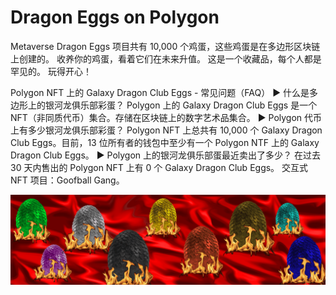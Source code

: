 # Dragon Eggs on Polygon

Metaverse Dragon Eggs 项目共有 10,000 个鸡蛋，这些鸡蛋是在多边形区块链上创建的。 收养你的鸡蛋，看着它们在未来升值。 这是一个收藏品，每个人都是罕见的。 玩得开心！

Polygon NFT 上的 Galaxy Dragon Club Eggs - 常见问题（FAQ）
▶ 什么是多边形上的银河龙俱乐部彩蛋？
Polygon 上的 Galaxy Dragon Club Eggs 是一个 NFT（非同质代币）集合。存储在区块链上的数字艺术品集合。
▶ Polygon 代币上有多少银河龙俱乐部彩蛋？
Polygon NFT 上总共有 10,000 个 Galaxy Dragon Club Eggs。目前，13 位所有者的钱包中至少有一个 Polygon NTF 上的 Galaxy Dragon Club Eggs。
▶ Polygon 上的银河龙俱乐部蛋最近卖出了多少？
在过去 30 天内售出的 Polygon NFT 上有 0 个 Galaxy Dragon Club Eggs。
 交互式 NFT 项目：Goofball Gang。

![NFT](unnamed.png)


